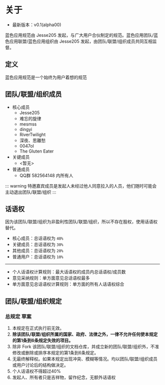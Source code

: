 # 关于

* 最新版本：v0.1(alpha00)

蓝色应用规范由 Jesse205 发起，与广大用户合伙制定的规范。蓝色应用团队/蓝色应用联盟/蓝色应用组织由 Jesse205 发起，由团队/联盟/组织成员共同互相监督。

## 定义

蓝色应用规范是一个始终为用户着想的规范

## 团队/联盟/组织成员

* 核心成员
  * Jesse205 <Badge text="发起人" />
  * 难忘的旋律 <Badge type="warning" text="特邀嘉宾" />
  * mesmss <Badge type="warning" text="特邀嘉宾" />
  * dingyi <Badge type="warning" text="特邀嘉宾" />
  * RiverTwilight <Badge type="warning" text="特邀嘉宾" />
  * 深夜、思離愁 <Badge type="warning" text="特邀嘉宾" />
  * 0047ol <Badge type="warning" text="特邀嘉宾" />
  * The Gluten Eater <Badge type="warning" text="特邀嘉宾" />
  <!-- * Lin <Badge type="warning" text="特邀嘉宾"（不太熟，怕被搞） /> -->
* 关键成员
  * <暂无>
* 普通成员
  * QQ群 582564148 内所有人

::: warning
特邀嘉宾成员是发起人未经过他人同意拉入的人员，他们随时可能会主动退出团队/联盟/组织
:::

## 话语权

因为该团队/联盟/组织为非盈利性团队/联盟/组织，所以不存在股权，使用话语权替代。

* 核心成员：总话语权为 `40%`
* 关键成员：总话语权为 `30%`
* 其他成员：总话语权为 `20%`
* 普通用户：总话语权为 `10%`

---

* 个人话语权计算规则：最大话语权的成员内总话语权/成员数
* 意见采纳规则：单方面意见总话语权最多
* 单方面意见总话语权计算规则：单方面的所有人话语权综合

## 团队/联盟/组织规定

### 总规定 草案

1. 本规定在正式执行前无效。
2. **除该团队/联盟/组织所属的国家、政府、法律之外，一律不允许任何使本规定的第1条到6条规定失效的项目。**
3. 除非 Fork 该团队/联盟/组织的文档仓库，并成立新的团队/联盟/组织外，不准修改或删除或排序本规定的第1条到6条规定。
4. 无最终解释权。如果本规定出现冲突、模糊等情况。均以团队/联盟/组织成员或用户讨论后的结构做决定。
5. 个人话语权不得超过40%
6. 发起人、所有者只是吉祥物，留作纪念，无额外话语权
